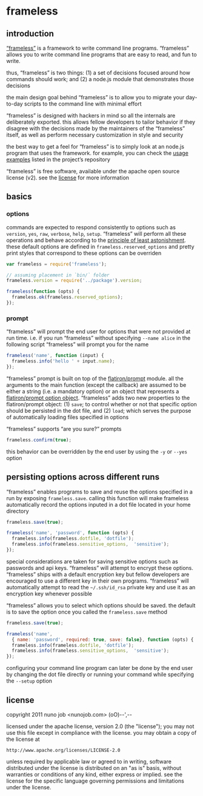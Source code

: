 # frameless

## introduction

[“frameless”](https://github.com/dscape/frameless) is a framework to write command line programs. “frameless” allows you to write command line programs that are easy to read, and fun to write.

thus, “frameless” is two things: (1) a set of decisions focused around how commands should work; and (2) a node.js module that demonstrates those decisions

the main design goal behind “frameless” is to allow you to migrate your day-to-day scripts to the command line with minimal effort

“frameless” is designed with hackers in mind so all the internals are deliberately exported. this allows fellow developers to tailor behavior if they disagree with the decisions made by the maintainers of the “frameless” itself, as well as perform necessary customization in style and security

the best way to get a feel for “frameless” is to simply look at an node.js program that uses the framework. for example, you can check the [usage examples](https://github.com/dscape/frameless/tree/master/usage) listed in the project’s repository

“frameless” is free software, available under the apache open source license (v2). see the [license](https://raw.github.com/dscape/frameless/master/license.md) for more information

## basics

### options

commands are expected to respond consistently to options such as `version`, `yes`, `raw`, `verbose`, `help`, `setup`. “frameless” will perform all these operations and behave according to the [principle of least astonishment](http://en.wikipedia.org/wiki/Principle_of_least_astonishment). these default options are defined in `frameless.reserved_options` and pretty print styles that correspond to these options can be overriden

``` javascript
var frameless = require('frameless');

// assuming placement in `bin/` folder
frameless.version = require('../package').version;

frameless(function (opts) {
  frameless.ok(frameless.reserved_options);
});
```

### prompt

“frameless” will prompt the end user for options that were not provided at run time. i.e. if you run “frameless” without specifying `--name alice` in the following script “frameless” will prompt you for the name

``` javascript
frameless('name', function (input) {
  frameless.info('hello ' + input.name);
});
```

“frameless” prompt is built on top of the [flatiron/prompt](https://github.com/flatiron/prompt) module. all the arguments to the main function (except the callback) are assumed to be either a string (i.e. a mandatory option) or an object that represents a [flatiron/prompt option object](https://github.com/flatiron/prompt#prompting-with-validation-default-values-and-more-complex-properties). “frameless” adds two new properties to the flatiron/prompt object: (1) `save`; to control whether or not that specific option should be persisted in the dot file, and (2) `load`; which serves the purpose of automatically loading files specified in options

“frameless” supports “are you sure?” prompts

``` javascript
frameless.confirm(true);
```

this behavior can be overridden by the end user by using the `-y` or `--yes` option

## persisting options across different runs

“frameless” enables programs to save and reuse the options specified in a run by exposing `frameless.save`. calling this function will make frameless automatically record the options inputed in a dot file located in your home directory

``` javascript
frameless.save(true);

frameless('name', 'password', function (opts) {
  frameless.info(frameless.dotfile, 'dotfile');
  frameless.info(frameless.sensitive_options,  'sensitive');
});
```

special considerations are taken for saving sensitive options such as passwords and api keys. “frameless” will attempt to encrypt these options. “frameless” ships with a default encryption key but fellow developers are encouraged to use a different key in their own programs. “frameless” will automatically attempt to read the `~/.ssh/id_rsa` private key and use it as an encryption key whenever possible

“frameless” allows you to select which options should be saved. the default is to save the option once you called the `frameless.save` method

``` javascript
frameless.save(true);

frameless('name',
  { name: 'password', required: true, save: false}, function (opts) {
  frameless.info(frameless.dotfile, 'dotfile');
  frameless.info(frameless.sensitive_options,  'sensitive');
});
```

configuring your command line program can later be done by the end user by changing the dot file directly or running your command while specifying the `--setup` option

## license

copyright 2011 nuno job <nunojob.com> (oO)--',--

licensed under the apache license, version 2.0 (the "license");
you may not use this file except in compliance with the license.
you may obtain a copy of the license at

    http://www.apache.org/licenses/LICENSE-2.0

unless required by applicable law or agreed to in writing, software
distributed under the license is distributed on an "as is" basis,
without warranties or conditions of any kind, either express or implied.
see the license for the specific language governing permissions and
limitations under the license.
